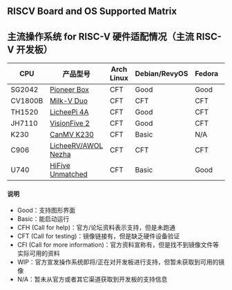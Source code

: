 ## RISCV Board and OS Supported Matrix

## 主流操作系统 for RISC-V 硬件适配情况（主流 RISC-V 开发板）

| CPU     | 产品型号                      | Arch Linux | Debian/RevyOS | Fedora | FreeBSD | Gentoo | openAnolis | OpenBSD | openCloudOS | openEuler | openKylin | openSUSE | Ubuntu | Tina-Linux | Android 13 | Armbian | BuildRoot | OpenHarmony | FreeRTOS | RT-Thread | Zephyr | OpenWRT | ThreadX |
|---------|-------------------------------|------------|---------------|--------|---------|--------|------------|---------|-------------|-----------|-----------|----------|--------|------------|------------|---------|-----------|-------------|----------|-----------|--------|---------|---------|
| SG2042  | [Pioneer Box][Pioneer]        | CFT        | Good          | Good   | N/A     | CFT    | N/A        | N/A     | WIP         | Good      | Good      | N/A      | N/A    | N/A        | N/A        | N/A     | N/A       | WIP         | N/A      | N/A       | N/A    | N/A     | N/A     |
| CV1800B | [Milk-V Duo][Duo]             | CFT        | CFT           | CFT    | N/A     | CFT    | N/A        | N/A     | N/A         | CFT       | N/A       | N/A      | N/A    | N/A        | N/A        | N/A     | Basic     | N/A         | CFT      | CFT       | N/A    | WIP     | N/A     |
| TH1520  | [LicheePi 4A][LPi4A]          | CFT        | Good          | CFT    | N/A     | CFT    | CFT        | N/A     | N/A         | Good      | Good      | N/A      | WIP    | N/A        | N/A        | CFH     | N/A       | WIP         | N/A      | N/A       | N/A    | CFT     | N/A     |
| JH7110  | [VisionFive 2][VF2]           | CFT        | Good          | CFT    | CFT     | CFT    | CFT        | CFT     | N/A         | Good      | Good      | CFT      | Good   | N/A        | WIP        | CFT     | Basic     | WIP         | N/A      | CFT       | N/A    | CFT     | N/A     |
| K230    | [CanMV K230][K230]            | CFT        | Basic         | N/A    | N/A     | CFT    | CFT        | CFT     | CFT         | CFT       | N/A       | N/A      | Basic  | N/A        | N/A        | N/A     | N/A       | N/A         | N/A      | CFT       | N/A    | CFT     | N/A     |
| C906    | [LicheeRV/AWOL Nezha][C906]   | CFT        | CFT           | CFT    | N/A     | CFT    | CFT        | N/A     | N/A         | Good      | N/A       | N/A      | Good   | Basic      | N/A        | N/A     | N/A       | N/A         | N/A      | N/A       | N/A    | Basic   | N/A     |
| U740    | [HiFive Unmatched][Unmatched] | CFT        | Basic         | Good   | Basic   | CFT    | N/A        | Basic   | N/A         | Good      | Good      | CFT      | Good   | N/A        | N/A        | CFH     | N/A       | WIP         | N/A      | N/A       | Basic  | Basic   | N/A     |

#### 说明

* Good：支持图形界面
* Basic：能启动运行
* CFH (Call for help)：官方/论坛资料表示支持，但是未跑通
* CFT (Call for testing)：镜像链接有，但是缺乏硬件设备验证
* CFI (Call for more information)：官方资料宣称有，但是找不到镜像文件等实际可用的资料
* WIP：官方宣发操作系统即将/正在对开发板进行支持，但暂未获取到可用的镜像
* N/A：暂未从官方或者其它渠道获取到开发板的支持信息

[Pioneer]: ./Pioneer/README.md
[Duo]: ./Duo/README.md
[LPi4A]: ./LicheePi4A/README.md
[VF2]: ./VisionFive2/README.md
[K230]: ./K230/README.md
[C906]: ./D1_LicheeRV/README.md
[Unmatched]: ./Unmatched/README.md
